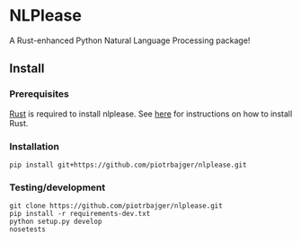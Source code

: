 # NLPlease

A Rust-enhanced Python Natural Language Processing package!

## Install

### Prerequisites

[Rust](https://www.rust-lang.org) is required to install nlplease.
See [here](https://www.rust-lang.org/tools/install) for instructions on how to install Rust.

### Installation

```
pip install git+https://github.com/piotrbajger/nlplease.git
```

### Testing/development

```
git clone https://github.com/piotrbajger/nlplease.git
pip install -r requirements-dev.txt
python setup.py develop
nosetests
```

